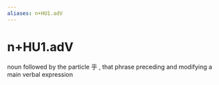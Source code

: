 ```yaml
---
aliases: n+HU1.adV
---
```

# n+HU1.adV

noun followed by the particle 乎 , that phrase preceding and modifying a main verbal expression
> 